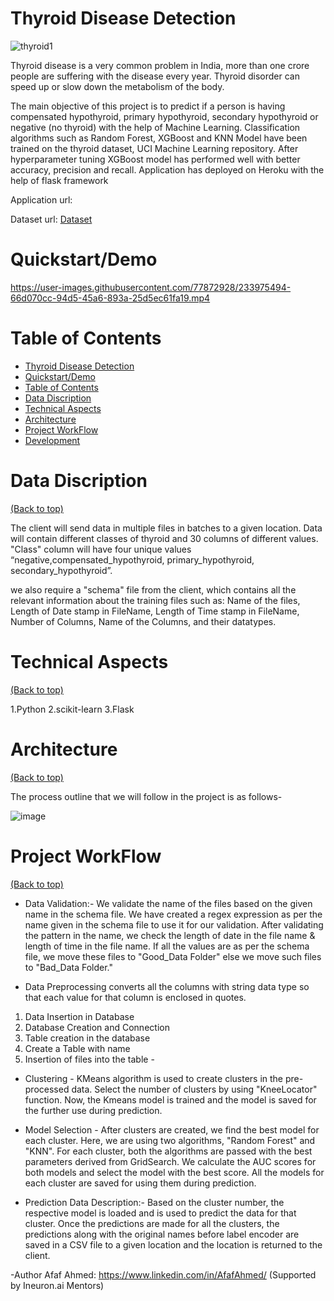 # Thyroid Disease Detection
![thyroid1](https://user-images.githubusercontent.com/77872928/233995704-628f4f9d-ed55-49ee-8d79-11e2e53d0c0b.jpg)

  Thyroid disease is a very common problem in India, more than one crore people are suffering with the disease every year. Thyroid disorder can speed up or slow down     the metabolism of the body.

  The main objective of this project is to predict if a person is having compensated hypothyroid, primary hypothyroid, secondary hypothyroid or negative (no thyroid)     with the help of Machine Learning. Classification algorithms such as Random Forest, XGBoost and KNN Model have been trained on the thyroid dataset, UCI Machine         Learning repository. After hyperparameter tuning XGBoost model has performed well with better accuracy, precision and recall. Application has deployed on Heroku with   the help of flask framework
  
Application url:


Dataset url:
[Dataset](https://archive.ics.uci.edu/ml/datasets/thyroid+disease)

# Quickstart/Demo
  

https://user-images.githubusercontent.com/77872928/233975494-66d070cc-94d5-45a6-893a-25d5ec61fa19.mp4



# Table of Contents

- [Thyroid Disease Detection](#thyroid-disease-detection)
- [Quickstart/Demo](#quickstartdemo)
- [Table of Contents](#table-of-contents)
- [Data Discription](#data-discription)
- [Technical Aspects](#technical-aspects)
- [Architecture](#architecture)
- [Project WorkFlow](#project-workflow)
- [Development](#development)

# Data Discription
[(Back to top)](#table-of-contents)

The client will send data in multiple files in batches to a given location. Data will contain different classes of thyroid and 30 columns of different values. "Class" column will have four unique values “negative,compensated_hypothyroid, primary_hypothyroid, secondary_hypothyroid”.

we also require a "schema" file from the client, which contains all the relevant information about the training files such as: Name of the files, Length of Date stamp in FileName, Length of Time stamp in FileName, Number of Columns, Name of the Columns, and their datatypes.

# Technical Aspects
[(Back to top)](#table-of-contents)

1.Python
2.scikit-learn
3.Flask

# Architecture
[(Back to top)](#table-of-contents)

The process outline that we will follow in the project is as follows-

![image](https://user-images.githubusercontent.com/88799249/159979820-fc6c54a7-53ee-46a1-847c-75678dc2f3df.png)

# Project WorkFlow
[(Back to top)](#table-of-contents)

* Data Validation:-
We validate the name of the files based on the given name in the schema file. We have created a regex expression as per the name given in the schema file to use it for our validation. After validating the pattern in the name, we check the length of date in the file name & length of time in the file name. If all the values are as per the schema file, we move these files to "Good_Data Folder" else we move such files to "Bad_Data Folder."

* Data Preprocessing
converts all the columns with string data type so that each value for that column is enclosed in quotes.
1. Data Insertion in Database
2. Database Creation and Connection 
3. Table creation in the database 
4. Create a Table with name 
5. Insertion of files into the table -

* Clustering - KMeans algorithm is used to create clusters in the pre-processed data. Select the number of clusters by using "KneeLocator" function. Now, the Kmeans model is trained and the model is saved for the further use during prediction.

* Model Selection - After clusters are created, we find the best model for each cluster. Here, we are using two algorithms, "Random Forest" and "KNN". For each cluster, both the algorithms are passed with the best parameters derived from GridSearch. We calculate the AUC scores for both models and select the model with the best score. All the models for each cluster are saved for using them during prediction.
* Prediction Data Description:-
Based on the cluster number, the respective model is loaded and is used to predict the data for that cluster.
Once the predictions are made for all the clusters, the predictions along with the original names before label encoder are saved in a CSV file to a given location and the location is returned to the client.

-Author
Afaf Ahmed: https://www.linkedin.com/in/AfafAhmed/
(Supported by Ineuron.ai Mentors)

